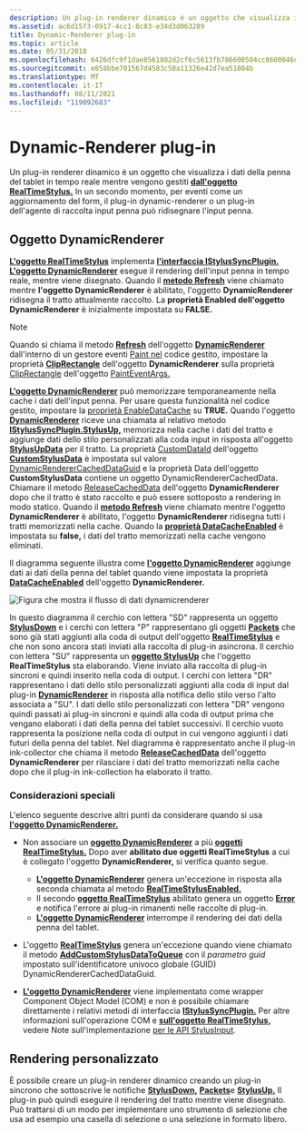 ```yaml
---
description: Un plug-in renderer dinamico è un oggetto che visualizza i dati della penna del tablet in tempo reale mentre vengono gestiti dall'oggetto RealTimeStylus.
ms.assetid: ac6d15f3-0917-4cc1-8c83-e34d3d063289
title: Dynamic-Renderer plug-in
ms.topic: article
ms.date: 05/31/2018
ms.openlocfilehash: 6426dfc9f1dae8561802d2cf6c5613fb786600504cc8600046c4df781239abf9
ms.sourcegitcommit: e858bbe701567d4583c50a11326e42d7ea51804b
ms.translationtype: MT
ms.contentlocale: it-IT
ms.lasthandoff: 08/11/2021
ms.locfileid: "119092683"
---
```

# <a name="dynamic-renderer-plug-ins"></a>Dynamic-Renderer plug-in

Un plug-in renderer dinamico è un oggetto che visualizza i dati della penna del tablet in tempo reale mentre vengono gestiti [**dall'oggetto RealTimeStylus.**](realtimestylus-class.md) In un secondo momento, per eventi come un aggiornamento del form, il plug-in dynamic-renderer o un plug-in dell'agente di raccolta input penna può ridisegnare l'input penna.

## <a name="the-dynamicrenderer-object"></a>Oggetto DynamicRenderer

[**L'oggetto RealTimeStylus**](realtimestylus-class.md) implementa [**l'interfaccia IStylusSyncPlugin.**](/windows/win32/api/rtscom/nn-rtscom-istylussyncplugin) [**L'oggetto DynamicRenderer**](/previous-versions/windows/desktop/legacy/ms701168(v=vs.85)) esegue il rendering dell'input penna in tempo reale, mentre viene disegnato. Quando il [**metodo Refresh**](/windows/desktop/api/RTSCom/nf-rtscom-idynamicrenderer-refresh) viene chiamato mentre **l'oggetto DynamicRenderer** è abilitato, l'oggetto **DynamicRenderer** ridisegna il tratto attualmente raccolto. La **proprietà Enabled dell'oggetto DynamicRenderer** è inizialmente impostata su **FALSE.** [](/windows/desktop/api/RTSCom/nf-rtscom-idynamicrenderer-get_enabled)

> [!Note]  
> Quando si chiama il metodo [**Refresh**](/previous-versions/ms826370(v=msdn.10)) dell'oggetto [**DynamicRenderer**](/previous-versions/ms826345(v=msdn.10)) dall'interno di un gestore eventi [Paint nel](/dotnet/api/system.windows.forms.control.paint?view=netcore-3.1) codice gestito, impostare la proprietà [**ClipRectangle**](/previous-versions/ms826346(v=msdn.10)) dell'oggetto **DynamicRenderer** sulla proprietà [ClipRectangle](/dotnet/api/system.windows.forms.painteventargs.cliprectangle?view=netcore-3.1) dell'oggetto [PaintEventArgs.](/dotnet/api/system.windows.forms.painteventargs?view=netcore-3.1)

 

[**L'oggetto DynamicRenderer**](/previous-versions/windows/desktop/legacy/ms701168(v=vs.85)) può memorizzare temporaneamente nella cache i dati dell'input penna. Per usare questa funzionalità nel codice gestito, impostare la [proprietà EnableDataCache](/previous-versions/ms826349(v=msdn.10)) su **TRUE.** Quando l'oggetto [**DynamicRenderer**](/previous-versions/ms826345(v=msdn.10)) riceve una chiamata al relativo metodo [**IStylusSyncPlugin.StylusUp,**](/previous-versions/ms826366(v=msdn.10)) memorizza nella cache i dati del tratto e aggiunge dati dello stilo personalizzati alla coda input in risposta all'oggetto [**StylusUpData**](/previous-versions/ms824057(v=msdn.10)) per il tratto. La proprietà [CustomDataId](/previous-versions/ms824749(v=msdn.10)) dell'oggetto [**CustomStylusData**](/previous-versions/ms824747(v=msdn.10)) è impostata sul valore [DynamicRendererCachedDataGuid](/previous-versions/ms824744(v=msdn.10)) e la proprietà Data dell'oggetto **CustomStylusData** contiene un oggetto DynamicRendererCachedData. Chiamare il metodo [ReleaseCachedData](/previous-versions/ms826371(v=msdn.10)) dell'oggetto **DynamicRenderer** dopo che il tratto è stato raccolto e può essere sottoposto a rendering in modo statico. Quando il [**metodo Refresh**](/windows/desktop/api/RTSCom/nf-rtscom-idynamicrenderer-refresh) viene chiamato mentre l'oggetto **DynamicRenderer** è abilitato, l'oggetto **DynamicRenderer** ridisegna tutti i tratti memorizzati nella cache. Quando la [**proprietà DataCacheEnabled**](/windows/desktop/api/RTSCom/nf-rtscom-idynamicrenderer-get_datacacheenabled) è impostata su **false,** i dati del tratto memorizzati nella cache vengono eliminati.

Il diagramma seguente illustra come [**l'oggetto DynamicRenderer**](/previous-versions/windows/desktop/legacy/ms701168(v=vs.85)) aggiunge dati ai dati della penna del tablet quando viene impostata la proprietà [**DataCacheEnabled**](/windows/desktop/api/RTSCom/nf-rtscom-idynamicrenderer-get_datacacheenabled) dell'oggetto **DynamicRenderer.**

![Figura che mostra il flusso di dati dynamicrenderer](images/75f4ee7b-160c-410e-bfae-dfc676a9829c.gif)

In questo diagramma il cerchio con lettera "SD" rappresenta un oggetto [**StylusDown**](/windows/desktop/api/RTSCom/nf-rtscom-istylusplugin-stylusdown) e i cerchi con lettera "P" rappresentano gli oggetti [**Packets**](/windows/desktop/api/RTSCom/nf-rtscom-istylusplugin-packets) che sono già stati aggiunti alla coda di output dell'oggetto [**RealTimeStylus**](realtimestylus-class.md) e che non sono ancora stati inviati alla raccolta di plug-in asincrona. Il cerchio con lettera "SU" rappresenta un [**oggetto StylusUp**](/windows/desktop/api/RTSCom/nf-rtscom-istylusplugin-stylusup) che l'oggetto **RealTimeStylus** sta elaborando. Viene inviato alla raccolta di plug-in sincroni e quindi inserito nella coda di output. I cerchi con lettera "DR" rappresentano i dati dello stilo personalizzati aggiunti alla coda di input dal plug-in [**DynamicRenderer**](/previous-versions/windows/desktop/legacy/ms701168(v=vs.85)) in risposta alla notifica dello stilo verso l'alto associata a "SU". I dati dello stilo personalizzati con lettera "DR" vengono quindi passati ai plug-in sincroni e quindi alla coda di output prima che vengano elaborati i dati della penna del tablet successivi. Il cerchio vuoto rappresenta la posizione nella coda di output in cui vengono aggiunti i dati futuri della penna del tablet. Nel diagramma è rappresentato anche il plug-in ink-collector che chiama il metodo [**ReleaseCachedData**](/windows/desktop/api/RTSCom/nf-rtscom-idynamicrenderer-releasecacheddata) dell'oggetto **DynamicRenderer** per rilasciare i dati del tratto memorizzati nella cache dopo che il plug-in ink-collection ha elaborato il tratto.

### <a name="special-considerations"></a>Considerazioni speciali

L'elenco seguente descrive altri punti da considerare quando si usa [**l'oggetto DynamicRenderer.**](/previous-versions/windows/desktop/legacy/ms701168(v=vs.85))

-   Non associare un [**oggetto DynamicRenderer**](/previous-versions/windows/desktop/legacy/ms701168(v=vs.85)) a più [**oggetti RealTimeStylus.**](realtimestylus-class.md) Dopo aver **abilitato due oggetti RealTimeStylus** a cui è collegato l'oggetto **DynamicRenderer,** si verifica quanto segue.

    -   [**L'oggetto DynamicRenderer**](/previous-versions/windows/desktop/legacy/ms701168(v=vs.85)) genera un'eccezione in risposta alla seconda chiamata al metodo [**RealTimeStylusEnabled.**](/windows/desktop/api/RTSCom/nf-rtscom-istylusplugin-realtimestylusenabled)
    -   Il secondo [**oggetto RealTimeStylus**](realtimestylus-class.md) abilitato genera un oggetto [**Error**](/windows/desktop/api/RTSCom/nf-rtscom-istylusplugin-error) e notifica l'errore ai plug-in rimanenti nelle raccolte di plug-in.
    -   [**L'oggetto DynamicRenderer**](/previous-versions/windows/desktop/legacy/ms701168(v=vs.85)) interrompe il rendering dei dati della penna del tablet.

-   L'oggetto [**RealTimeStylus**](realtimestylus-class.md) genera un'eccezione quando viene chiamato il metodo [**AddCustomStylusDataToQueue**](/windows/desktop/api/RTSCom/nf-rtscom-irealtimestylus-addcustomstylusdatatoqueue) con il *parametro guid* impostato sull'identificatore univoco globale (GUID) DynamicRendererCachedDataGuid.
-   [**L'oggetto DynamicRenderer**](/previous-versions/windows/desktop/legacy/ms701168(v=vs.85)) viene implementato come wrapper Component Object Model (COM) e non è possibile chiamare direttamente i relativi metodi di interfaccia [**IStylusSyncPlugin.**](/windows/win32/api/rtscom/nn-rtscom-istylussyncplugin) Per altre informazioni sull'operazione COM e [**sull'oggetto RealTimeStylus,**](realtimestylus-class.md) vedere Note sull'implementazione [per le API StylusInput](implementation-notes-for-the-stylusinput-apis.md).

## <a name="custom-rendering"></a>Rendering personalizzato

È possibile creare un plug-in renderer dinamico creando un plug-in sincrono che sottoscrive le notifiche [**StylusDown,**](/windows/desktop/api/RTSCom/nf-rtscom-istylusplugin-stylusdown) [**Packets**](/windows/desktop/api/RTSCom/nf-rtscom-istylusplugin-packets)e [**StylusUp.**](/windows/desktop/api/RTSCom/nf-rtscom-istylusplugin-stylusup) Il plug-in può quindi eseguire il rendering del tratto mentre viene disegnato. Può trattarsi di un modo per implementare uno strumento di selezione che usa ad esempio una casella di selezione o una selezione in formato libero.

 

 
